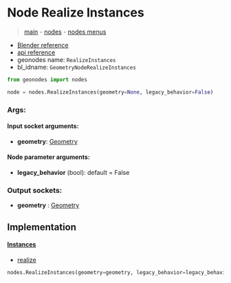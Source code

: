 # Node Realize Instances

> [main](../structure.md) - [nodes](nodes.md) - [nodes menus](nodes_menus.md)

- [Blender reference](https://docs.blender.org/manual/en/latest/modeling/geometry_nodes/instances/realize_instances.html)
- [api reference](https://docs.blender.org/api/current/bpy.types.GeometryNodeRealizeInstances.html)
- geonodes name: `RealizeInstances`
- bl_idname: `GeometryNodeRealizeInstances`

```python
from geonodes import nodes

node = nodes.RealizeInstances(geometry=None, legacy_behavior=False)
```

### Args:

#### Input socket arguments:

- **geometry**: [Geometry](Geometry.md)

#### Node parameter arguments:

- **legacy_behavior** (bool): default = False

### Output sockets:

- **geometry** : [Geometry](Geometry.md)

## Implementation

#### [Instances](Instances.md)

 - [realize](Instances.md#realize)
  ```python
  nodes.RealizeInstances(geometry=geometry, legacy_behavior=legacy_behavior  ```

